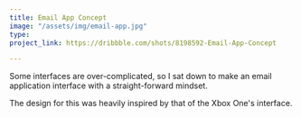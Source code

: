 ```yaml
---
title: Email App Concept
image: "/assets/img/email-app.jpg"
type: 
project_link: https://dribbble.com/shots/8198592-Email-App-Concept

---
```

Some interfaces are over-complicated, so I sat down to make an email application interface with a straight-forward mindset.

The design for this was heavily inspired by that of the Xbox One's interface.